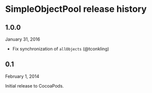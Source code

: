 SimpleObjectPool release history
================================


1.0.0
-----
January 31, 2016

- Fix synchronization of `allObjects` (@tconkling)


0.1
---
February 1, 2014

Initial release to CocoaPods.
